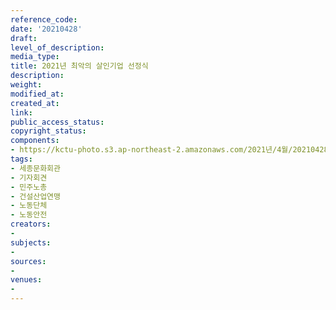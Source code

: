 ```yaml
---
reference_code: 
date: '20210428'
draft: 
level_of_description: 
media_type: 
title: 2021년 최악의 살인기업 선정식
description: 
weight: 
modified_at: 
created_at: 
link: 
public_access_status: 
copyright_status: 
components:
- https://kctu-photo.s3.ap-northeast-2.amazonaws.com/2021년/4월/20210428-2021년+최악의+살인기업+선정식_세종문화회관_기자회견_민주노총_건설산업연맹_노동단체_노동안전/_1DX0280.jpg
tags:
- 세종문화회관
- 기자회견
- 민주노총
- 건설산업연맹
- 노동단체
- 노동안전
creators:
- 
subjects:
- 
sources:
- 
venues:
- 
---
```

